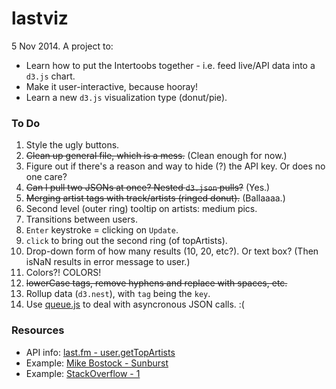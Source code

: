 lastviz
=======

5 Nov 2014. A project to:
* Learn how to put the Intertoobs together - i.e. feed live/API data into a `d3.js` chart.
* Make it user-interactive, because hooray!
* Learn a new `d3.js` visualization type (donut/pie). 

### To Do
1. Style the ugly buttons.
2. ~~Clean up general file, which is a mess.~~ (Clean enough for now.)
3. Figure out if there's a reason and way to hide (?) the API key. Or does no one care?
4. ~~Can I pull two JSONs at once? Nested `d3.json` pulls?~~ (Yes.)
5. ~~Merging artist tags with track/artists (ringed donut).~~ (Ballaaaa.)
6. Second level (outer ring) tooltip on artists: medium pics.
7. Transitions between users.
8. `Enter` keystroke = clicking on `Update`. 
9. `click` to bring out the second ring (of topArtists).
10. Drop-down form of how many results (10, 20, etc?). Or text box? (Then isNaN results in error message to user.)
11. Colors?! COLORS!
12. ~~lowerCase tags, remove hyphens and replace with spaces, etc.~~
13. Rollup data (`d3.nest`), with `tag` being the `key`. 
14. Use [queue.js](http://bl.ocks.org/mbostock/1696080) to deal with asyncronous JSON calls. :(


### Resources

* API info: [last.fm - user.getTopArtists](http://www.last.fm/api/show/user.getTopArtists)
* Example: [Mike Bostock - Sunburst](http://bl.ocks.org/mbostock/4063423)
* Example: [StackOverflow - 1](https://stackoverflow.com/questions/19717519/update-d3-pie-chart-with-new-data-json)

